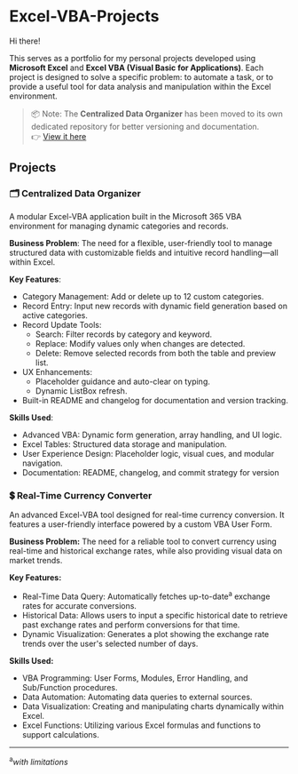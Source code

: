 # Excel-VBA-Projects

Hi there!

This serves as a portfolio for my personal projects developed using **Microsoft Excel** and **Excel VBA (Visual Basic for Applications)**. Each project is designed to solve a specific problem: to automate a task, or to provide a useful tool for data analysis and manipulation within the Excel environment.

> 📦 Note: The **Centralized Data Organizer** has been moved to its own dedicated repository for better versioning and documentation.  
> 👉 [View it here](https://github.com/alfa-san/Centralized-Data-Organizer)

## Projects

### 🗂️ Centralized Data Organizer
A modular Excel-VBA application built in the Microsoft 365 VBA environment for managing dynamic categories and records.

**Business Problem**: The need for a flexible, user-friendly tool to manage structured data with customizable fields and intuitive record handling—all within Excel.

**Key Features**:
- Category Management: Add or delete up to 12 custom categories.
- Record Entry: Input new records with dynamic field generation based on active categories.
- Record Update Tools:
  - Search: Filter records by category and keyword.
  - Replace: Modify values only when changes are detected.
  - Delete: Remove selected records from both the table and preview list.
- UX Enhancements:
  - Placeholder guidance and auto-clear on typing.
  - Dynamic ListBox refresh.
- Built-in README and changelog for documentation and version tracking.

**Skills Used**:
- Advanced VBA: Dynamic form generation, array handling, and UI logic.
- Excel Tables: Structured data storage and manipulation.
- User Experience Design: Placeholder logic, visual cues, and modular navigation.
- Documentation: README, changelog, and commit strategy for version 

### 💲 Real-Time Currency Converter
An advanced Excel-VBA tool designed for real-time currency conversion. It features a user-friendly interface powered by a custom VBA User Form.

**Business Problem:**
The need for a reliable tool to convert currency using real-time and historical exchange rates, while also providing visual data on market trends.

**Key Features:**
- Real-Time Data Query: Automatically fetches up-to-date<sup>a</sup> exchange rates for accurate conversions. 
- Historical Data: Allows users to input a specific historical date to retrieve past exchange rates and perform conversions for that time.
- Dynamic Visualization: Generates a plot showing the exchange rate trends over the user's selected number of days.

**Skills Used:**
- VBA Programming: User Forms, Modules, Error Handling, and Sub/Function procedures.
- Data Automation: Automating data queries to external sources.
- Data Visualization: Creating and manipulating charts dynamically within Excel.
- Excel Functions: Utilizing various Excel formulas and functions to support calculations.

---
<sup>a</sup>_with limitations_

